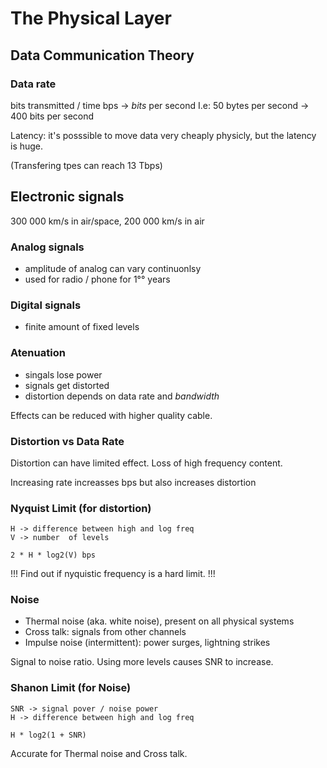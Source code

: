 # The Physical Layer

## Data Communication Theory

### Data rate

bits transmitted / time
bps -> *bits* per second
I.e: 50 bytes per second -> 400 bits per second

Latency: it's posssible to move data very cheaply physicly, but the latency is huge.

(Transfering tpes can reach 13 Tbps)

## Electronic signals

300 000 km/s in air/space, 200 000 km/s in air

### Analog signals

- amplitude of analog can vary continuonlsy
- used for radio / phone for 1°° years

### Digital signals

- finite amount of fixed levels

### Atenuation

- singals lose power
- signals get distorted
- distortion depends on data rate and *bandwidth*

Effects can be reduced with higher quality cable.

### Distortion vs Data Rate

Distortion can have limited effect.
Loss of high frequency content.

Increasing rate increasses bps but also increases distortion

### Nyquist Limit (for distortion)

```
H -> difference between high and log freq
V -> number  of levels
 
2 * H * log2(V) bps
```

!!! Find out if nyquistic frequency is a hard limit. !!!

### Noise

- Thermal noise (aka. white noise), present on all physical systems
- Cross talk: signals from other channels
- Impulse noise (intermittent): power surges, lightning strikes

Signal to noise ratio.
Using more levels causes SNR to increase.

### Shanon Limit (for Noise)

```
SNR -> signal pover / noise power
H -> difference between high and log freq

H * log2(1 + SNR)
```

Accurate for Thermal noise and Cross talk.
